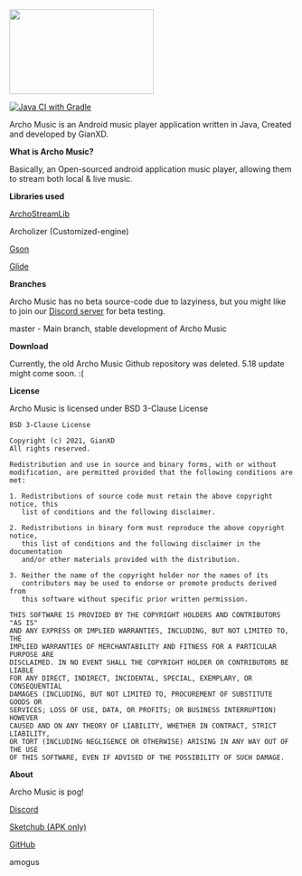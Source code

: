 <img src="https://cdn.discordapp.com/attachments/803677887496060999/826646596430725160/ar_music_github_logo.png" width="255" height="150"/>

[![Java CI with Gradle](https://github.com/gianxddddd/ArchoMusic/actions/workflows/gradle.yml/badge.svg)](https://github.com/gianxddddd/ArchoMusic/actions/workflows/gradle.yml)


Archo Music is an Android music player application written in Java, Created and developed by GianXD.

**What is Archo Music?**

Basically, an Open-sourced android application music player, allowing them to stream both local & live music.


**Libraries used**

[ArchoStreamLib](https://github.com/gianxddddd/ArchoStreamLib)

Archolizer (Customized-engine)

[Gson](https://github.com/google/gson)

[Glide](https://github.com/bumptech/glide)


**Branches**

Archo Music has no beta source-code due to lazyiness, but you might like to join our [Discord server](https://discord.gg/x5t9n9fWCV) for beta testing.

master - Main branch, stable development of Archo Music


**Download**

Currently, the old Archo Music Github repository was deleted. 5.18 update might come soon. :(

**License**

Archo Music is licensed under BSD 3-Clause License
```
BSD 3-Clause License

Copyright (c) 2021, GianXD
All rights reserved.

Redistribution and use in source and binary forms, with or without
modification, are permitted provided that the following conditions are met:

1. Redistributions of source code must retain the above copyright notice, this
   list of conditions and the following disclaimer.

2. Redistributions in binary form must reproduce the above copyright notice,
   this list of conditions and the following disclaimer in the documentation
   and/or other materials provided with the distribution.

3. Neither the name of the copyright holder nor the names of its
   contributors may be used to endorse or promote products derived from
   this software without specific prior written permission.

THIS SOFTWARE IS PROVIDED BY THE COPYRIGHT HOLDERS AND CONTRIBUTORS "AS IS"
AND ANY EXPRESS OR IMPLIED WARRANTIES, INCLUDING, BUT NOT LIMITED TO, THE
IMPLIED WARRANTIES OF MERCHANTABILITY AND FITNESS FOR A PARTICULAR PURPOSE ARE
DISCLAIMED. IN NO EVENT SHALL THE COPYRIGHT HOLDER OR CONTRIBUTORS BE LIABLE
FOR ANY DIRECT, INDIRECT, INCIDENTAL, SPECIAL, EXEMPLARY, OR CONSEQUENTIAL
DAMAGES (INCLUDING, BUT NOT LIMITED TO, PROCUREMENT OF SUBSTITUTE GOODS OR
SERVICES; LOSS OF USE, DATA, OR PROFITS; OR BUSINESS INTERRUPTION) HOWEVER
CAUSED AND ON ANY THEORY OF LIABILITY, WHETHER IN CONTRACT, STRICT LIABILITY,
OR TORT (INCLUDING NEGLIGENCE OR OTHERWISE) ARISING IN ANY WAY OUT OF THE USE
OF THIS SOFTWARE, EVEN IF ADVISED OF THE POSSIBILITY OF SUCH DAMAGE.
```

**About**

Archo Music is pog!

[Discord](https://discord.gg/x5t9n9fWCV)

[Sketchub (APK only)](https://project.sketchub.in/?id=403)

[GitHub](https://github.com/gianxddddd/ArchoMusic)





amogus
